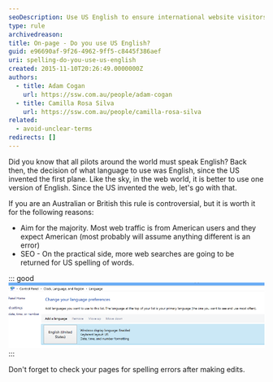 ```yaml
---
seoDescription: Use US English to ensure international website visitors can easily find your pages through search engines and assume correct spellings.
type: rule
archivedreason:
title: On-page - Do you use US English?
guid: e96690af-9f26-4962-9ff5-c8445f386aef
uri: spelling-do-you-use-us-english
created: 2015-11-10T20:26:49.0000000Z
authors:
  - title: Adam Cogan
    url: https://ssw.com.au/people/adam-cogan
  - title: Camilla Rosa Silva
    url: https://ssw.com.au/people/camilla-rosa-silva
related:
  - avoid-unclear-terms
redirects: []
---
```


Did you know that all pilots around the world must speak English? Back then, the decision of what language to use was English, since the US invented the first plane. Like the sky, in the web world, it is better to use one version of English. Since the US invented the web, let's go with that.

<!--endintro-->

If you are an Australian or British this rule is controversial, but it is worth it for the following reasons:

* Aim for the majority. Most web traffic is from American users and they expect American (most probably will assume anything different is an error)
* SEO - On the practical side, more web searches are going to be returned for US spelling of words.

::: good  
![Figure: Good example - the US English is the selected language](SetLanguageUS.png)  
:::

Don't forget to check your pages for spelling errors after making edits.
